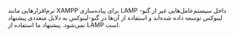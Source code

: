 نرم‌افزارهایی مانند XAMPP برای پیاده‌سازی LAMP داخل سیستم‌عامل‌هایی غیر از گنو-لینوکس توسعه داده شده‌اند و استفاده از آن‌ها در گنو-لینوکس به دلایل متعددی پیشنهاد نمی‌شود. پیشنهاد ما استفاده از LAMP است.
